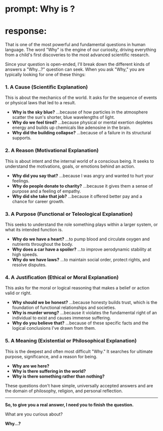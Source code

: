 # prompt: Why is ?


# response:

That is one of the most powerful and fundamental questions in human language. The word "Why" is the engine of our curiosity, driving everything from a child's first discoveries to the most advanced scientific research.

Since your question is open-ended, I'll break down the different kinds of answers a "Why...?" question can seek. When you ask "Why," you are typically looking for one of these things:

### 1. A Cause (Scientific Explanation)

This is about the mechanics of the world. It asks for the sequence of events or physical laws that led to a result.

- **Why is the sky blue?** ...because of how particles in the atmosphere scatter the sun's shorter, blue wavelengths of light.
- **Why do we feel tired?** ...because physical or mental exertion depletes energy and builds up chemicals like adenosine in the brain.
- **Why did the building collapse?** ...because of a failure in its structural supports.

### 2. A Reason (Motivational Explanation)

This is about intent and the internal world of a conscious being. It seeks to understand the motivations, goals, or emotions behind an action.

- **Why did you say that?** ...because I was angry and wanted to hurt your feelings.
- **Why do people donate to charity?** ...because it gives them a sense of purpose and a feeling of empathy.
- **Why did she take that job?** ...because it offered better pay and a chance for career growth.

### 3. A Purpose (Functional or Teleological Explanation)

This seeks to understand the role something plays within a larger system, or what its intended function is.

- **Why do we have a heart?** ...to pump blood and circulate oxygen and nutrients throughout the body.
- **Why does a car have a spoiler?** ...to improve aerodynamic stability at high speeds.
- **Why do we have laws?** ...to maintain social order, protect rights, and resolve disputes.

### 4. A Justification (Ethical or Moral Explanation)

This asks for the moral or logical reasoning that makes a belief or action valid or right.

- **Why should we be honest?** ...because honesty builds trust, which is the foundation of functional relationships and societies.
- **Why is murder wrong?** ...because it violates the fundamental right of an individual to exist and causes immense suffering.
- **Why do you believe that?** ...because of these specific facts and the logical conclusions I've drawn from them.

### 5. A Meaning (Existential or Philosophical Explanation)

This is the deepest and often most difficult "Why." It searches for ultimate purpose, significance, and a reason for being.

- **Why are we here?**
- **Why is there suffering in the world?**
- **Why is there something rather than nothing?**

These questions don't have simple, universally accepted answers and are the domain of philosophy, religion, and personal reflection.

---

**So, to give you a real answer, I need you to finish the question.**

What are you curious about?

**Why...?**